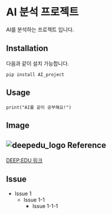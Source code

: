 AI 분석 프로젝트
=================
AI를 분석하는 프로젝트 입니다.

Installation
-----------
다음과 같이 설치 가능합니다.
```
pip install AI_project
```
Usage
------
```
print("AI를 같이 공부해요!")
```
Image
-----
![deepedu_logo](https://user-images.githubusercontent.com/103096786/164391312-cfbc8178-8152-4179-aa89-af9ae6adadf6.png)
Reference
------
[DEEP:EDU 링크](https://www.deepedu.ai/)

Issue
------
- Issue 1
  - Issue 1-1
    - Issue 1-1-1
